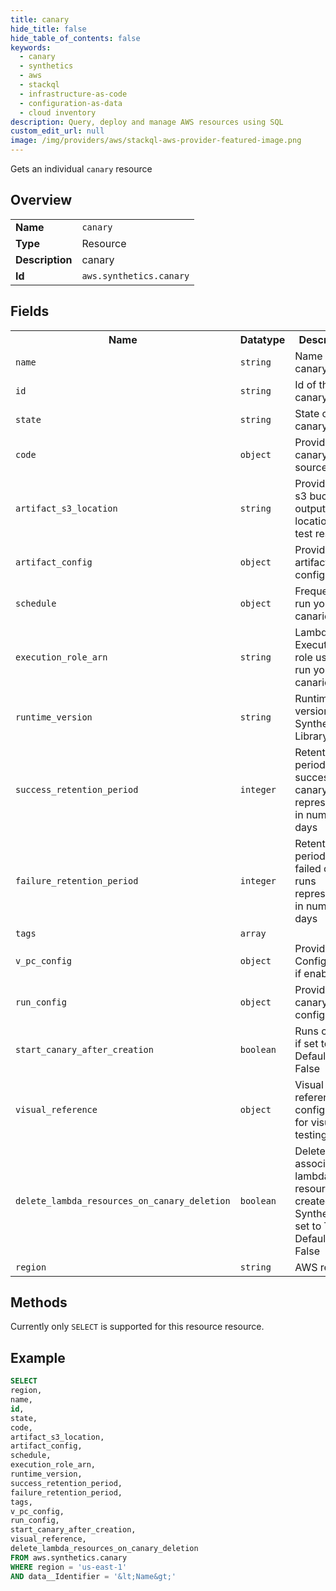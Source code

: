 ```yaml
---
title: canary
hide_title: false
hide_table_of_contents: false
keywords:
  - canary
  - synthetics
  - aws
  - stackql
  - infrastructure-as-code
  - configuration-as-data
  - cloud inventory
description: Query, deploy and manage AWS resources using SQL
custom_edit_url: null
image: /img/providers/aws/stackql-aws-provider-featured-image.png
---
```

Gets an individual <code>canary</code> resource

## Overview
<table><tbody>
<tr><td><b>Name</b></td><td><code>canary</code></td></tr>
<tr><td><b>Type</b></td><td>Resource</td></tr>
<tr><td><b>Description</b></td><td>canary</td></tr>
<tr><td><b>Id</b></td><td><code>aws.synthetics.canary</code></td></tr>
</tbody></table>

## Fields
<table><tbody>
<tr><th>Name</th><th>Datatype</th><th>Description</th></tr>
<tr><td><code>name</code></td><td><code>string</code></td><td>Name of the canary.</td></tr>
<tr><td><code>id</code></td><td><code>string</code></td><td>Id of the canary</td></tr>
<tr><td><code>state</code></td><td><code>string</code></td><td>State of the canary</td></tr>
<tr><td><code>code</code></td><td><code>object</code></td><td>Provide the canary script source</td></tr>
<tr><td><code>artifact_s3_location</code></td><td><code>string</code></td><td>Provide the s3 bucket output location for test results</td></tr>
<tr><td><code>artifact_config</code></td><td><code>object</code></td><td>Provide artifact configuration</td></tr>
<tr><td><code>schedule</code></td><td><code>object</code></td><td>Frequency to run your canaries</td></tr>
<tr><td><code>execution_role_arn</code></td><td><code>string</code></td><td>Lambda Execution role used to run your canaries</td></tr>
<tr><td><code>runtime_version</code></td><td><code>string</code></td><td>Runtime version of Synthetics Library</td></tr>
<tr><td><code>success_retention_period</code></td><td><code>integer</code></td><td>Retention period of successful canary runs represented in number of days</td></tr>
<tr><td><code>failure_retention_period</code></td><td><code>integer</code></td><td>Retention period of failed canary runs represented in number of days</td></tr>
<tr><td><code>tags</code></td><td><code>array</code></td><td></td></tr>
<tr><td><code>v_pc_config</code></td><td><code>object</code></td><td>Provide VPC Configuration if enabled.</td></tr>
<tr><td><code>run_config</code></td><td><code>object</code></td><td>Provide canary run configuration</td></tr>
<tr><td><code>start_canary_after_creation</code></td><td><code>boolean</code></td><td>Runs canary if set to True. Default is False</td></tr>
<tr><td><code>visual_reference</code></td><td><code>object</code></td><td>Visual reference configuration for visual testing</td></tr>
<tr><td><code>delete_lambda_resources_on_canary_deletion</code></td><td><code>boolean</code></td><td>Deletes associated lambda resources created by Synthetics if set to True. Default is False</td></tr>
<tr><td><code>region</code></td><td><code>string</code></td><td>AWS region.</td></tr>

</tbody></table>

## Methods
Currently only <code>SELECT</code> is supported for this resource resource.

## Example
```sql
SELECT
region,
name,
id,
state,
code,
artifact_s3_location,
artifact_config,
schedule,
execution_role_arn,
runtime_version,
success_retention_period,
failure_retention_period,
tags,
v_pc_config,
run_config,
start_canary_after_creation,
visual_reference,
delete_lambda_resources_on_canary_deletion
FROM aws.synthetics.canary
WHERE region = 'us-east-1'
AND data__Identifier = '&lt;Name&gt;'
```

